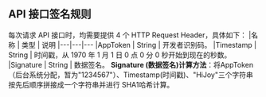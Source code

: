 ## API 接口签名规则
每次请求 API 接口时，均需要提供 4 个 HTTP Request Header，具体如下：
|名称 | 类型 | 说明
|---|---|---
|AppToken | String | 开发者识别码。
|Timestamp | String | 时间戳，从 1970 年 1 月 1 日 0 点 0 分 0 秒开始到现在的秒数。
|Signature | String | 数据签名。
**Signature (数据签名)计算方法**：将AppToken（后台系统分配，暂为"1234567"）、Timestamp(时间戳)、"HiJoy"三个字符串按先后顺序拼接成一个字符串并进行 SHA1哈希计算。
